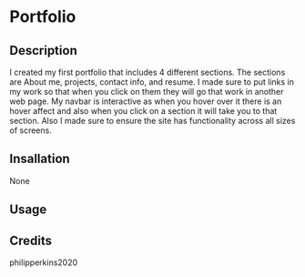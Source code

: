 # Portfolio

## Description

I created my first portfolio that includes 4 different sections. The sections are About me, projects, contact info, and resume. I made sure to put links in my work so that when you click on them they will go that work in another web page. My navbar is interactive as when you hover over it there is an hover affect and also when you click on a section it will take you to that section. Also I made sure to ensure the site has functionality across all sizes of screens.

## Insallation 

None

## Usage



## Credits

philipperkins2020